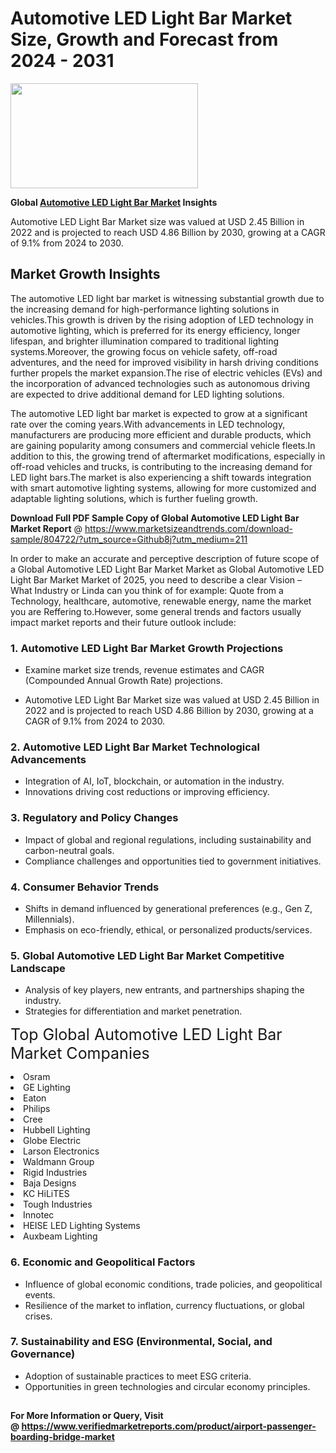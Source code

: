 <H1>Automotive LED Light Bar Market Size, Growth and Forecast from 2024 - 2031</H1><img class="aligncenter size-medium wp-image-584254" src="https://thirdeyenews.in/wp-content/uploads/2024/09/Global-Market-Research-300x168.jpeg" alt="" width="300" height="168" /><p><strong>Global&nbsp;<a href="https://www.marketsizeandtrends.com/download-sample/804722/?utm_source=Github8j?utm_medium=211">Automotive LED Light Bar Market</a> Insights</strong></p><p>Automotive LED Light Bar Market size was valued at USD 2.45 Billion in 2022 and is projected to reach USD 4.86 Billion by 2030, growing at a CAGR of 9.1% from 2024 to 2030.</p><p><h2>Market Growth Insights</h2> <p>The automotive LED light bar market is witnessing substantial growth due to the increasing demand for high-performance lighting solutions in vehicles.This growth is driven by the rising adoption of LED technology in automotive lighting, which is preferred for its energy efficiency, longer lifespan, and brighter illumination compared to traditional lighting systems.Moreover, the growing focus on vehicle safety, off-road adventures, and the need for improved visibility in harsh driving conditions further propels the market expansion.The rise of electric vehicles (EVs) and the incorporation of advanced technologies such as autonomous driving are expected to drive additional demand for LED lighting solutions.</p> <p>The automotive LED light bar market is expected to grow at a significant rate over the coming years.With advancements in LED technology, manufacturers are producing more efficient and durable products, which are gaining popularity among consumers and commercial vehicle fleets.In addition to this, the growing trend of aftermarket modifications, especially in off-road vehicles and trucks, is contributing to the increasing demand for LED light bars.The market is also experiencing a shift towards integration with smart automotive lighting systems, allowing for more customized and adaptable lighting solutions, which is further fueling growth.</p> <p><span class=""><strong>Download Full PDF Sample Copy of Global Automotive LED Light Bar Market Report</strong> @ <a href="https://www.marketsizeandtrends.com/download-sample/804722/?utm_source=Github8j?utm_medium=211" target="_blank">https://www.marketsizeandtrends.com/download-sample/804722/?utm_source=Github8j?utm_medium=211</a></span></p><p>In order to make an accurate and perceptive description of future scope of a Global&nbsp;Automotive LED Light Bar Market Market as Global&nbsp;Automotive LED Light Bar Market Market of 2025, you need to describe a clear Vision &ndash; What Industry or Linda can you think of for example: Quote from a Technology, healthcare, automotive, renewable energy, name the market you are Reffering to.However, some general trends and factors usually impact market reports and their future outlook include:</p><h3>1.&nbsp;<strong>Automotive LED Light Bar Market Growth Projections</strong></h3><ul><li>Examine market size trends, revenue estimates and CAGR (Compounded Annual Growth Rate) projections.</li><li><p>Automotive LED Light Bar Market size was valued at USD 2.45 Billion in 2022 and is projected to reach USD 4.86 Billion by 2030, growing at a CAGR of 9.1% from 2024 to 2030.</p></li></ul><h3>2.&nbsp;<strong>Automotive LED Light Bar Market Technological Advancements</strong></h3><ul><li>Integration of AI, IoT, blockchain, or automation in the industry.</li><li>Innovations driving cost reductions or improving efficiency.</li></ul><h3>3.&nbsp;<strong>Regulatory and Policy Changes</strong></h3><ul><li>Impact of global and regional regulations, including sustainability and carbon-neutral goals.</li><li>Compliance challenges and opportunities tied to government initiatives.</li></ul><h3>4.&nbsp;<strong>Consumer Behavior Trends</strong></h3><ul><li>Shifts in demand influenced by generational preferences (e.g., Gen Z, Millennials).</li><li>Emphasis on eco-friendly, ethical, or personalized products/services.</li></ul><h3>5.&nbsp;<strong>Global Automotive LED Light Bar Market Competitive Landscape</strong></h3><ul><li>Analysis of key players, new entrants, and partnerships shaping the industry.</li><li>Strategies for differentiation and market penetration.</li></ul><p data-pm-slice="1 1 []"><span style="color: inherit; font-family: inherit; font-size: 25px;">Top Global Automotive LED Light Bar Market Companies</span></p><div class="" data-test-id=""><p><li>Osram</li><li> GE Lighting</li><li> Eaton</li><li> Philips</li><li> Cree</li><li> Hubbell Lighting</li><li> Globe Electric</li><li> Larson Electronics</li><li> Waldmann Group</li><li> Rigid Industries</li><li> Baja Designs</li><li> KC HiLiTES</li><li> Tough Industries</li><li> Innotec</li><li> HEISE LED Lighting Systems</li><li> Auxbeam Lighting</li></p></div><h3>6.&nbsp;<strong>Economic and Geopolitical Factors</strong></h3><ul><li>Influence of global economic conditions, trade policies, and geopolitical events.</li><li>Resilience of the market to inflation, currency fluctuations, or global crises.</li></ul><h3>7.&nbsp;<strong>Sustainability and ESG (Environmental, Social, and Governance)</strong></h3><ul><li>Adoption of sustainable practices to meet ESG criteria.</li><li>Opportunities in green technologies and circular economy principles.</li></ul><h2><strong style="font-size: 14px;">For More Information or Query, Visit @&nbsp;</strong><a style="background-color: #ffffff; font-size: 14px;" href="https://www.marketsizeandtrends.com/report/automotive-led-light-bar-market/" target="_blank">https://www.verifiedmarketreports.com/product/airport-passenger-boarding-bridge-market</a></h2>